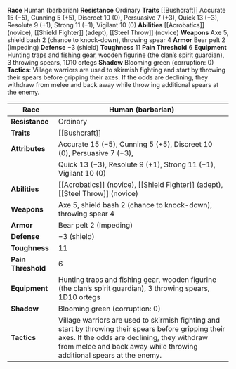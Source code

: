 **Race** Human (barbarian)
**Resistance** Ordinary 
**Traits** [[Bushcraft]]
Accurate 15 (−5), Cunning 5 (+5), Discreet 10 (0), Persuasive 7 (+3), Quick 13 (−3), Resolute 9 (+1), Strong 11 (−1), Vigilant 10 (0) 
**Abilities** [[Acrobatics]] (novice), [[Shield Fighter]] (adept), [[Steel Throw]] (novice)
**Weapons** Axe 5, shield bash 2 (chance to knock-down), throwing spear 4 
**Armor** Bear pelt 2 (Impeding) 
**Defense** −3 (shield) 
**Toughness** 11 
**Pain Threshold** 6 
**Equipment** Hunting traps and fishing gear, wooden figurine (the clan’s spirit guardian), 3 throwing spears, 1D10 ortegs 
**Shadow** Blooming green (corruption: 0) 
**Tactics**: Village warriors are used to skirmish fighting and start by throwing their spears before gripping their axes. If the odds are declining, they withdraw from melee and back away while throw ing additional spears at the enemy.

| **Race**           | Human (barbarian)                                                   |
| ------------------ | ------------------------------------------------------------------- |
| **Resistance**     | Ordinary                                                            |
| **Traits**         | [[Bushcraft]]                                                       |
| **Attributes**     | Accurate 15 (−5), Cunning 5 (+5), Discreet 10 (0), Persuasive 7 (+3), |
|                    | Quick 13 (−3), Resolute 9 (+1), Strong 11 (−1), Vigilant 10 (0)       |
| **Abilities**      | [[Acrobatics]] (novice), [[Shield Fighter]] (adept), [[Steel Throw]] (novice) |
| **Weapons**        | Axe 5, shield bash 2 (chance to knock-down), throwing spear 4        |
| **Armor**          | Bear pelt 2 (Impeding)                                              |
| **Defense**        | −3 (shield)                                                         |
| **Toughness**      | 11                                                                  |
| **Pain Threshold** | 6                                                                   |
| **Equipment**      | Hunting traps and fishing gear, wooden figurine (the clan’s spirit guardian), 3 throwing spears, 1D10 ortegs |
| **Shadow**         | Blooming green (corruption: 0)                                      |
| **Tactics**        | Village warriors are used to skirmish fighting and start by throwing their spears before gripping their axes. If the odds are declining, they withdraw from melee and back away while throwing additional spears at the enemy. |